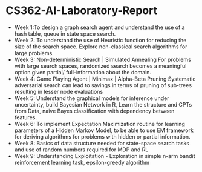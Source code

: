 # CS362-AI-Laboratory-Report

* Week 1:To design a graph search agent and understand the use of a hash table, queue in state space search.
* Week 2: To understand the use of Heuristic function for reducing the size of the search space.  Explore non-classical search algorithms for large problems.
* Week 3: Non-deterministic Search | Simulated Annealing For problems with large search spaces, randomized search becomes a meaningful option given partial/ full-information about the domain.  
* Week 4: Game Playing Agent | Minimax | Alpha-Beta Pruning Systematic adversarial search can lead to savings in terms of pruning of sub-trees resulting in lesser node evaluations
* Week 5: Understand the graphical models for inference under uncertainty, build Bayesian Network in R, Learn the structure and CPTs from Data, naive Bayes classification with dependency between features.  
* Week 6: To implement Expectation Maximization routine for learning parameters of a Hidden Markov Model, to be able to use EM framework for deriving algorithms for problems with hidden or partial information.
* Week 8: Basics of data structure needed for state-space search tasks and use of random numbers required for MDP and RL
* Week 9: Understanding Exploitation - Exploration in simple n-arm bandit reinforcement learning task, epsilon-greedy algorithm
